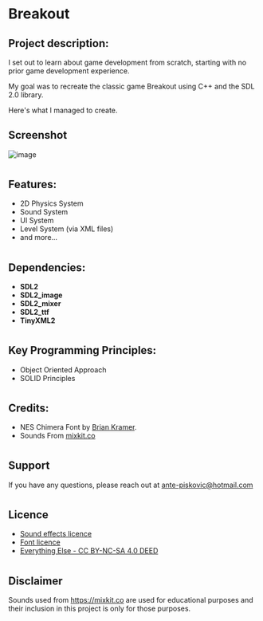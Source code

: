 # Breakout

## Project description:
I set out to learn about game development from scratch, starting with no prior game development experience.

My goal was to recreate the classic game Breakout using C++ and the SDL 2.0 library.

Here's what I managed to create.

## Screenshot
![image](https://github.com/AnteDev00/Breakout/assets/151842550/097db566-f1dd-4473-8c53-7d90fc85f023)
#

## Features:
- 2D Physics System
- Sound System
- UI System
- Level System (via XML files)
- and more...
#

## Dependencies:
- **SDL2**       
- **SDL2_image** 
- **SDL2_mixer** 
- **SDL2_ttf**   
- **TinyXML2**
#

## Key Programming Principles:
- Object Oriented Approach
- SOLID Principles
#
## Credits:
- NES Chimera Font by [Brian Kramer](https://www.pkeod.com/).
- Sounds From [mixkit.co](https://mixkit.co/free-sound-effects/)
#
## Support
If you have any questions, please reach out at ante-piskovic@hotmail.com
#
## Licence
- [Sound effects licence](https://mixkit.co/license/#sfxFree)
- [Font licence](/Assets/Fonts/NES-Chimera/license.txt)
- [Everything Else - CC BY-NC-SA 4.0 DEED ](https://creativecommons.org/licenses/by-nc-sa/4.0/)
#
## Disclaimer
Sounds used from https://mixkit.co are used for educational purposes and their inclusion in this project is only for those purposes.
